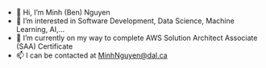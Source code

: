 - 👋 Hi, I’m Minh (Ben) Nguyen
- 👀 I’m interested in Software Development, Data Science, Machine Learning, AI,... 
- 🌱 I’m currently on my way to complete AWS Solution Architect Associate (SAA) Certificate 
- 📫 I can be contacted at MinhNguyen@dal.ca

<!---
MinhNguyenD/MinhNguyenD is a ✨ special ✨ repository because its `README.md` (this file) appears on your GitHub profile.
You can click the Preview link to take a look at your changes.
--->
